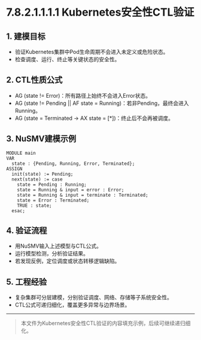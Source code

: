 # 7.8.2.1.1.1.1 Kubernetes安全性CTL验证

## 1. 建模目标

- 验证Kubernetes集群中Pod生命周期不会进入未定义或危险状态。
- 检查调度、运行、终止等关键状态的安全性。

## 2. CTL性质公式

- AG (state != Error)：所有路径上始终不会进入Error状态。
- AG (state != Pending || AF state = Running)：若非Pending，最终会进入Running。
- AG (state = Terminated -> AX state = [*])：终止后不会再被调度。

## 3. NuSMV建模示例

```smv
MODULE main
VAR
  state : {Pending, Running, Error, Terminated};
ASSIGN
  init(state) := Pending;
  next(state) := case
    state = Pending : Running;
    state = Running & input = error : Error;
    state = Running & input = terminate : Terminated;
    state = Error : Terminated;
    TRUE : state;
  esac;
```

## 4. 验证流程

- 用NuSMV输入上述模型与CTL公式。
- 运行模型检测，分析验证结果。
- 若发现反例，定位调度或状态转移逻辑缺陷。

## 5. 工程经验

- 复杂集群可分层建模，分别验证调度、网络、存储等子系统安全性。
- CTL公式可递归细化，覆盖更多异常与边界场景。

---
> 本文件为Kubernetes安全性CTL验证的内容填充示例，后续可继续递归细化。
